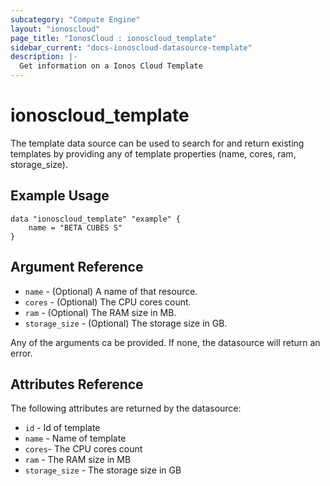 ```yaml
---
subcategory: "Compute Engine"
layout: "ionoscloud"
page_title: "IonosCloud : ionoscloud_template"
sidebar_current: "docs-ionoscloud-datasource-template"
description: |-
  Get information on a Ionos Cloud Template
---
```


# ionoscloud_template

The template data source can be used to search for and return existing templates by providing any of template properties (name, cores, ram, storage_size).

## Example Usage

```hcl
data "ionoscloud_template" "example" {
	name = "BETA CUBES S"
}
```

## Argument Reference

* `name` - (Optional) A name of that resource.
* `cores` - (Optional) The CPU cores count.
* `ram` - (Optional) The RAM size in MB.
* `storage_size` - (Optional) The storage size in GB.

Any of the arguments ca be provided. If none, the datasource will return an error.

## Attributes Reference

The following attributes are returned by the datasource:

* `id` - Id of template
* `name` - Name of template
* `cores`- The CPU cores count
* `ram` - The RAM size in MB
* `storage_size` - The storage size in GB
